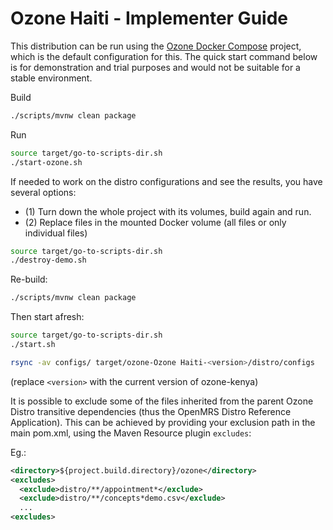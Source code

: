 #  Ozone Haiti - Implementer Guide

This distribution can be run using the [Ozone Docker Compose](https://github.com/ozone-his/ozone-docker-compose) project, which is the default configuration for this. The quick start command below is for demonstration and trial purposes and would not be suitable for a stable environment.


Build
```bash
./scripts/mvnw clean package
```

Run
```bash
source target/go-to-scripts-dir.sh
./start-ozone.sh
```


If needed to work on the distro configurations and see the results, you have several options:
- (1) Turn down the whole project with its volumes, build again and run.
- (2) Replace files in the mounted Docker volume (all files or only individual files)

```bash
source target/go-to-scripts-dir.sh
./destroy-demo.sh
```

Re-build:
```bash
./scripts/mvnw clean package
```

Then start afresh:
```bash
source target/go-to-scripts-dir.sh
./start.sh
```

```bash
rsync -av configs/ target/ozone-Ozone Haiti-<version>/distro/configs
```
(replace `<version>` with the current version of ozone-kenya)


It is possible to exclude some of the files inherited from the parent Ozone Distro transitive dependencies (thus the OpenMRS Distro Reference Application).
This can be achieved by providing your exclusion path in the main pom.xml, using the Maven Resource plugin `excludes`:

Eg.:
```xml
<directory>${project.build.directory}/ozone</directory>
<excludes>
  <exclude>distro/**/appointment*</exclude>
  <exclude>distro/**/concepts*demo.csv</exclude>
  ...
<excludes>
```
